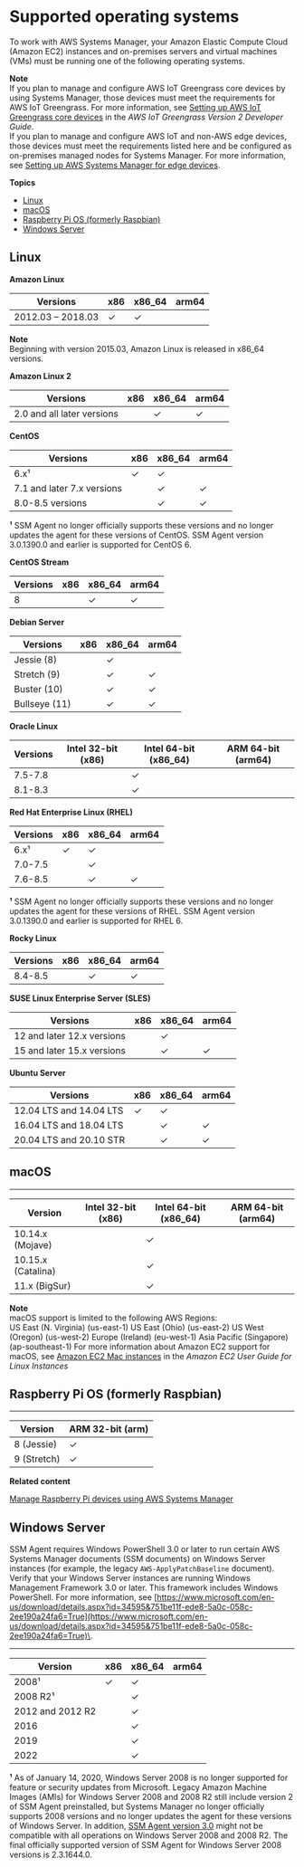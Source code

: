 # Supported operating systems<a name="prereqs-operating-systems"></a>

To work with AWS Systems Manager, your Amazon Elastic Compute Cloud \(Amazon EC2\) instances and on\-premises servers and virtual machines \(VMs\) must be running one of the following operating systems\.

**Note**  
If you plan to manage and configure AWS IoT Greengrass core devices by using Systems Manager, those devices must meet the requirements for AWS IoT Greengrass\. For more information, see [Setting up AWS IoT Greengrass core devices](https://docs.aws.amazon.com/greengrass/v2/developerguide/setting-up.html) in the *AWS IoT Greengrass Version 2 Developer Guide*\.  
If you plan to manage and configure AWS IoT and non\-AWS edge devices, those devices must meet the requirements listed here and be configured as on\-premises managed nodes for Systems Manager\. For more information, see [Setting up AWS Systems Manager for edge devices](systems-manager-setting-up-edge-devices.md)\.

**Topics**
+ [Linux](#prereqs-os-linux)
+ [macOS](#prereqs-os-mac)
+ [Raspberry Pi OS \(formerly Raspbian\)](#prereqs-os-raspbian)
+ [Windows Server](#prereqs-os-windows-server)

## Linux<a name="prereqs-os-linux"></a>


**Amazon Linux**  

| Versions | x86 | x86\_64 | arm64 | 
| --- | --- | --- | --- | 
| 2012\.03 – 2018\.03 | ✓ | ✓ |  | 

**Note**  
Beginning with version 2015\.03, Amazon Linux is released in x86\_64 versions\.


**Amazon Linux 2**  

| Versions | x86 | x86\_64 | arm64 | 
| --- | --- | --- | --- | 
| 2\.0 and all later versions |  | ✓ | ✓ | 


**CentOS**  

| Versions | x86 | x86\_64 | arm64 | 
| --- | --- | --- | --- | 
| 6\.x¹ | ✓ | ✓ |  | 
| 7\.1 and later 7\.x versions |  | ✓ | ✓ | 
| 8\.0\-8\.5 versions |  | ✓ | ✓ | 

**¹** SSM Agent no longer officially supports these versions and no longer updates the agent for these versions of CentOS\. SSM Agent version 3\.0\.1390\.0 and earlier is supported for CentOS 6\.


**CentOS Stream**  

| Versions | x86 | x86\_64 | arm64 | 
| --- | --- | --- | --- | 
| 8 |  | ✓ | ✓ | 


**Debian Server**  

| Versions | x86 | x86\_64 | arm64 | 
| --- | --- | --- | --- | 
| Jessie \(8\) |  | ✓ |  | 
| Stretch \(9\) |  | ✓ | ✓ | 
| Buster \(10\) |  | ✓ | ✓ | 
| Bullseye \(11\) |  | ✓ | ✓ | 


**Oracle Linux**  

| Versions | Intel 32\-bit \(x86\) | Intel 64\-bit \(x86\_64\) | ARM 64\-bit \(arm64\) | 
| --- | --- | --- | --- | 
| 7\.5\-7\.8 |  | ✓ |  | 
| 8\.1\-8\.3 |  | ✓ |  | 


**Red Hat Enterprise Linux \(RHEL\)**  

| Versions | x86 | x86\_64 | arm64 | 
| --- | --- | --- | --- | 
| 6\.x¹ | ✓ | ✓ |  | 
| 7\.0\-7\.5 |  | ✓ |  | 
| 7\.6\-8\.5 |  | ✓ | ✓ | 

**¹** SSM Agent no longer officially supports these versions and no longer updates the agent for these versions of RHEL\. SSM Agent version 3\.0\.1390\.0 and earlier is supported for RHEL 6\.


**Rocky Linux**  

| Versions | x86 | x86\_64 | arm64 | 
| --- | --- | --- | --- | 
| 8\.4\-8\.5 |  | ✓ | ✓ | 


**SUSE Linux Enterprise Server \(SLES\)**  

| Versions | x86 | x86\_64 | arm64 | 
| --- | --- | --- | --- | 
| 12 and later 12\.x versions |  | ✓ |  | 
| 15 and later 15\.x versions |  | ✓ | ✓ | 


**Ubuntu Server**  

| Versions | x86 | x86\_64 | arm64 | 
| --- | --- | --- | --- | 
| 12\.04 LTS and 14\.04 LTS | ✓ | ✓ |  | 
| 16\.04 LTS and 18\.04 LTS |  | ✓ | ✓ | 
| 20\.04 LTS and 20\.10 STR |  | ✓ | ✓ | 

## macOS<a name="prereqs-os-mac"></a>


****  

| Version | Intel 32\-bit \(x86\) | Intel 64\-bit \(x86\_64\) | ARM 64\-bit \(arm64\) | 
| --- | --- | --- | --- | 
| 10\.14\.x \(Mojave\) |  | ✓ |  | 
| 10\.15\.x \(Catalina\) |  | ✓ |  | 
| 11\.x \(BigSur\) |  | ✓ |  | 

**Note**  
macOS support is limited to the following AWS Regions:  
US East \(N\. Virginia\) \(us\-east\-1\)
US East \(Ohio\) \(us\-east\-2\)
US West \(Oregon\) \(us\-west\-2\)
Europe \(Ireland\) \(eu\-west\-1\)
Asia Pacific \(Singapore\) \(ap\-southeast\-1\)
For more information about Amazon EC2 support for macOS, see [Amazon EC2 Mac instances](https://docs.aws.amazon.com/AWSEC2/latest/UserGuide/ec2-mac-instances.html) in the *Amazon EC2 User Guide for Linux Instances*

## Raspberry Pi OS \(formerly Raspbian\)<a name="prereqs-os-raspbian"></a>


****  

| Version | ARM 32\-bit \(arm\) | 
| --- | --- | 
| 8 \(Jessie\) | ✓ | 
| 9 \(Stretch\) | ✓ | 

**Related content**

[Manage Raspberry Pi devices using AWS Systems Manager](http://aws.amazon.com/blogs/mt/manage-raspberry-pi-devices-using-aws-systems-manager/)

## Windows Server<a name="prereqs-os-windows-server"></a>

SSM Agent requires Windows PowerShell 3\.0 or later to run certain AWS Systems Manager documents \(SSM documents\) on Windows Server instances \(for example, the legacy `AWS-ApplyPatchBaseline` document\)\. Verify that your Windows Server instances are running Windows Management Framework 3\.0 or later\. This framework includes Windows PowerShell\. For more information, see [https://www.microsoft.com/en-us/download/details.aspx?id=34595&751be11f-ede8-5a0c-058c-2ee190a24fa6=True](https://www.microsoft.com/en-us/download/details.aspx?id=34595&751be11f-ede8-5a0c-058c-2ee190a24fa6=True)\.


****  

| Version | x86 | x86\_64 | arm64 | 
| --- | --- | --- | --- | 
| 2008¹ | ✓ | ✓ |  | 
| 2008 R2¹ |  | ✓ |  | 
| 2012 and 2012 R2 |  | ✓ |  | 
| 2016 |  | ✓ |  | 
| 2019 |  | ✓ |  | 
| 2022 |  | ✓ |  | 

**¹** As of January 14, 2020, Windows Server 2008 is no longer supported for feature or security updates from Microsoft\. Legacy Amazon Machine Images \(AMIs\) for Windows Server 2008 and 2008 R2 still include version 2 of SSM Agent preinstalled, but Systems Manager no longer officially supports 2008 versions and no longer updates the agent for these versions of Windows Server\. In addition, [SSM Agent version 3\.0](ssm-agent-v3.md) might not be compatible with all operations on Windows Server 2008 and 2008 R2\. The final officially supported version of SSM Agent for Windows Server 2008 versions is 2\.3\.1644\.0\.